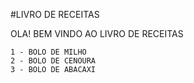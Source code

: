 #LIVRO DE RECEITAS

OLA! BEM VINDO AO LIVRO DE RECEITAS

	1 - BOLO DE MILHO
	2 - BOLO DE CENOURA
	3 - BOLO DE ABACAXI
